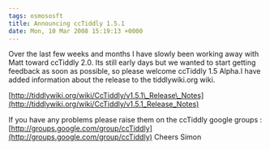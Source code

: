 ```yaml
---
tags: osmososft
title: Announcing ccTiddly 1.5.1
date: Mon, 10 Mar 2008 15:19:13 +0000
---
```

Over the last few weeks and months I have slowly been working away with Matt toward ccTiddly 2.0. Its still early days but we wanted to start getting feedback as soon as possible, so please welcome ccTiddly 1.5 Alpha.I have added information about the release to the tiddlywiki.org wiki.

[http://tiddlywiki.org/wiki/CcTiddly/v1.5.1\_Release\_Notes](http://tiddlywiki.org/wiki/CcTiddly/v1.5.1_Release_Notes)

If you have any problems please raise them on the ccTiddly google groups : [http://groups.google.com/group/ccTiddly](http://groups.google.com/group/ccTiddly) Cheers Simon
